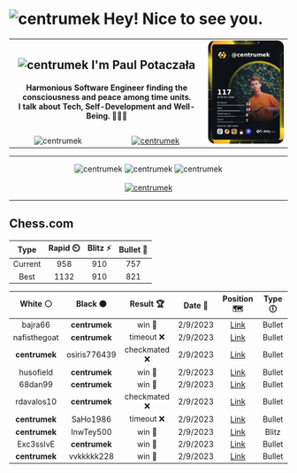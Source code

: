<h1>
  <img
    src="https://emojis.slackmojis.com/emojis/images/1531849430/4246/blob-sunglasses.gif"
    width="30"
    alt="centrumek"
  />
  Hey! Nice to see you.
</h1>

<table>
  <tbody>
    <tr>
      <td align="center" width="70%" colspan="2">
        <h2>
          <img
            src="https://raw.githubusercontent.com/MartinHeinz/MartinHeinz/master/wave.gif"
            width="30px"
            alt="centrumek"
          />
          I'm Paul Potaczała
        </h2>
        <h4>
          Harmonious Software Engineer finding the consciousness and peace among time units.
          <br/>
          I talk about Tech, Self-Development and Well-Being. 🌿🧘🚀
        </h4>
      </td>
      <td width="30%" rowspan="2">
        <a href="https://app.daily.dev/centrumek">
          <img
            src="./devcard.png"
            alt="centrumek"
          />
        </a>
      </td>
    </tr>
    <tr align="center">
      <td>
        <img
          src="https://komarev.com/ghpvc/?username=centrumek&label=visitors&color=0e75b6&style=flat"
          alt="centrumek"
        >
      </td>
      <td>
        <a href="https://stackoverflow.com/users/14496012/centrumek">
          <img
            src="https://stackoverflow.com/users/flair/14496012.png?theme=dark"
            alt="centrumek"
          >
        </a>
      </td>
    </tr>
  </tbody>
</table>

---
<div align="center">
  <img 
    src="https://github-readme-stats.vercel.app/api?username=centrumek&show_icons=true&count_private=true&theme=darcula&hide_border=true&hide=issues,contribs&bg_color=00000000"
    alt="centrumek"
  />
  <img
    src="https://github-readme-stats.vercel.app/api/top-langs/?username=centrumek&layout=compact&hide_border=true&theme=darcula&bg_color=00000000&langs_count=6&exclude_repo=air-statistic-app"
    alt="centrumek"
  />
  <img 
    src="https://github-readme-streak-stats.herokuapp.com?user=centrumek&theme=darcula&hide_border=true&background=FFFFFF00"
    alt="centrumek"
  />
  <br/>
  <br/>
  <a href="https://www.buymeacoffee.com/centrumek">
    <img
      src="https://cdn.buymeacoffee.com/buttons/v2/default-orange.png"
      height="50"
      width="210"
      alt="centrumek"
    />
  </a>
</div>

---

## Chess.com

<div align="center">
<!--START_SECTION:chessStats-->
<!-- Automatically generated with https://github.com/Balastrong/chess-stats-action -->

| Type | Rapid ⏲️ | Blitz ⚡ | Bullet 🔫 |
|:---:|:---:|:---:|:---:|
| Current | 958 | 910 | 757 |
| Best | 1132 | 910 | 821 |

| White ⚪ | Black ⚫ | Result 🏆 | Date 📅 | Position 🗺️ | Type 🕕 |
|:---:|:---:|:---:|:---:|:---:|:---:|
| bajra66 | **centrumek** | win 🥇 | 2/9/2023 | <a href="http://www.ee.unb.ca/cgi-bin/tervo/fen.pl?select=2kr1r2/pp1nR3/2p2Np1/3p4/3P4/2P3PP/PP1K1P2/7R w - -">Link</a> | Bullet |
| nafisthegoat | **centrumek** | timeout ❌ | 2/9/2023 | <a href="http://www.ee.unb.ca/cgi-bin/tervo/fen.pl?select=8/p6p/2Bk2p1/1p6/P7/1P2n1P1/4r2P/2R3K1 b - a3">Link</a> | Bullet |
| **centrumek** | osiris776439 | checkmated ❌ | 2/9/2023 | <a href="http://www.ee.unb.ca/cgi-bin/tervo/fen.pl?select=5k2/5p2/1p2p3/p2pPp2/3Kq3/P1r4r/8/8 w - -">Link</a> | Bullet |
| husofield | **centrumek** | win 🥇 | 2/9/2023 | <a href="http://www.ee.unb.ca/cgi-bin/tervo/fen.pl?select=r7/ppp5/3p4/2P2k1p/7P/8/PP6/K2q4 w - -">Link</a> | Bullet |
| 68dan99 | **centrumek** | win 🥇 | 2/9/2023 | <a href="http://www.ee.unb.ca/cgi-bin/tervo/fen.pl?select=r6r/1p2bk1p/2n2p2/1Q6/3R1n2/P7/1PP3PP/4R1K1 w - -">Link</a> | Bullet |
| rdavalos10 | **centrumek** | checkmated ❌ | 2/9/2023 | <a href="http://www.ee.unb.ca/cgi-bin/tervo/fen.pl?select=3r3r/1p3p1p/2qp3b/1Np5/2P1P1Qk/P2P4/5N1P/R3K3 b Q -">Link</a> | Bullet |
| **centrumek** | SaHo1986 | timeout ❌ | 2/9/2023 | <a href="http://www.ee.unb.ca/cgi-bin/tervo/fen.pl?select=8/1p4pp/2k1pp2/1pB5/4pP2/1P3KP1/r6P/8 w - -">Link</a> | Bullet |
| **centrumek** | InwTey500 | win 🥇 | 2/9/2023 | <a href="http://www.ee.unb.ca/cgi-bin/tervo/fen.pl?select=4r3/k2N1ppp/8/1p6/8/5RP1/5P1P/6K1 b - -">Link</a> | Blitz |
| Exc3ssIvE | **centrumek** | win 🥇 | 2/9/2023 | <a href="http://www.ee.unb.ca/cgi-bin/tervo/fen.pl?select=6R1/pppk3p/8/2br4/8/P4N1P/1PP3PK/8 w - -">Link</a> | Bullet |
| **centrumek** | vvkkkkk228 | win 🥇 | 2/9/2023 | <a href="http://www.ee.unb.ca/cgi-bin/tervo/fen.pl?select=3rk2r/2q1bQp1/2p2p1p/p1p5/P1B5/2B1P3/5PPP/3RK2R b Kk -">Link</a> | Bullet |

<!--END_SECTION:chessStats-->
</div>
<!--
**centrumek/centrumek** is a ✨ _special_ ✨ repository because its `README.md` (this file) appears on your GitHub profile.

Here are some ideas to get you started:

- 🔭 I’m currently working on ...
- 🌱 I’m currently learning ...
- 👯 I’m looking to collaborate on ...
- 🤔 I’m looking for help with ...
- 💬 Ask me about ...
- 📫 How to reach me: ...
- 😄 Pronouns: ...
- ⚡ Fun fact: ...
-->

